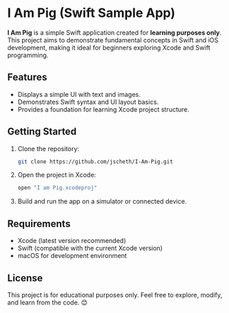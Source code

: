 # I Am Pig (Swift Sample App)

**I Am Pig** is a simple Swift application created for **learning purposes only**. This project aims to demonstrate fundamental concepts in Swift and iOS development, making it ideal for beginners exploring Xcode and Swift programming.

## **Features**
- Displays a simple UI with text and images.
- Demonstrates Swift syntax and UI layout basics.
- Provides a foundation for learning Xcode project structure.

## **Getting Started**
1. Clone the repository:
   ```sh
   git clone https://github.com/jscheth/I-Am-Pig.git
   ```
2. Open the project in Xcode:
   ```sh
   open "I am Pig.xcodeproj"
   ```
3. Build and run the app on a simulator or connected device.

## **Requirements**
- Xcode (latest version recommended)
- Swift (compatible with the current Xcode version)
- macOS for development environment

## **License**
This project is for educational purposes only. Feel free to explore, modify, and learn from the code. 😊

